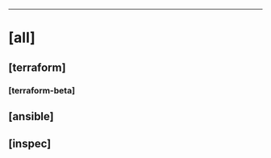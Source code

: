 <!-- A summary of the changes in this commit goes here -->


<!--
Changes per downstream repository.  For each repository that you
expect to have changed, find the [tag] and write your commit
message beneath it.  More-specific tags replace less-specific tags.
For example, if you provide a message under [all], a message under
[puppet], and a message under [puppet-dns], the Terraform repository
will have the resulting commit made using the [all] message, the
Puppet Compute repository will have its commit made using [puppet],
and the Puppet DNS repository will have its commit made using
[puppet-dns].  You can delete unused tags, but you don't need to.

The structure of the PR body is important to our CI system!
The comments can be deleted, but if you want to make the downstream
commits sensible, you'll need to leave the dashed line separating
this PR's changes from the commit messages for downstream commits.
-->

-----------------------------------------------------------------
# [all]
## [terraform]
### [terraform-beta]
## [ansible]
## [inspec]
